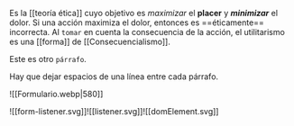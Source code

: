 Es la [[teoría ética]] cuyo objetivo es *maximizar* el **placer** y ***minimizar*** el dolor. Si una acción maximiza el dolor, entonces es ==éticamente== incorrecta. Al `tomar` en cuenta la consecuencia de la acción, el utilitarismo es una [[forma]] de [[Consecuencialismo]].

Este es otro `párrafo`.

Hay que dejar espacios de una línea entre cada párrafo.

![[Formulario.webp|580]]

![[form-listener.svg]]![[listener.svg]]![[domElement.svg]]